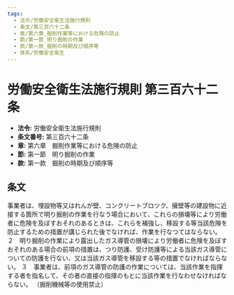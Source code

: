 ```yaml
---
tags:
  - 法令/労働安全衛生法施行規則
  - 条文/第三百六十二条
  - 章/第六章_掘削作業等における危険の防止
  - 節/第一節_明り掘削の作業
  - 款/第一款_掘削の時期及び順序等
  - 体系/労働安全衛生
---
```

# 労働安全衛生法施行規則 第三百六十二条

- **法令:** 労働安全衛生法施行規則
- **条文番号:** 第三百六十二条
- **章:** 第六章　掘削作業等における危険の防止
- **節:** 第一節　明り掘削の作業
- **款:** 第一款　掘削の時期及び順序等

## 条文
事業者は、埋設物等又はれんが壁、コンクリートブロツク、擁壁等の建設物に近接する箇所で明り掘削の作業を行なう場合において、これらの損壊等により労働者に危険を及ぼすおそれのあるときは、これらを補強し、移設する等当該危険を防止するための措置が講じられた後でなければ、作業を行なつてはならない。
２　明り掘削の作業により露出したガス導管の損壊により労働者に危険を及ぼすおそれのある場合の前項の措置は、つり防護、受け防護等による当該ガス導管についての防護を行ない、又は当該ガス導管を移設する等の措置でなければならない。
３　事業者は、前項のガス導管の防護の作業については、当該作業を指揮する者を指名して、その者の直接の指揮のもとに当該作業を行なわせなければならない。
（掘削機械等の使用禁止）

